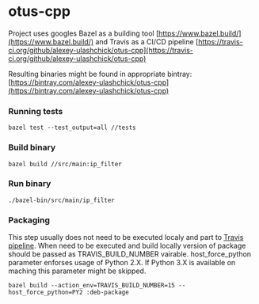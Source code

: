 # otus-cpp
Project uses googles Bazel as a building tool [https://www.bazel.build/](https://www.bazel.build/) and Travis as a CI/CD pipeline
[https://travis-ci.org/github/alexey-ulashchick/otus-cpp](https://travis-ci.org/github/alexey-ulashchick/otus-cpp)

Resulting binaries might be found in appropriate bintray:
[https://bintray.com/alexey-ulashchick/otus-cpp](https://bintray.com/alexey-ulashchick/otus-cpp)

### Running tests
```
bazel test --test_output=all //tests
```

### Build binary
```
bazel build //src/main:ip_filter
```

### Run binary
```
./bazel-bin/src/main/ip_filter
```

### Packaging
This step usually does not need to be executed localy and part to [Travis pipeline](https://github.com/alexey-ulashchick/otus-cpp/blob/master/.travis.yml). When need to be executed and build locally version of package should be passed as TRAVIS_BUILD_NUMBER vairable. host_force_python parameter enforses usage of Python 2.X. If Python 3.X is available on maching this parameter might be skipped.
```
bazel build --action_env=TRAVIS_BUILD_NUMBER=15 --host_force_python=PY2 :deb-package
```